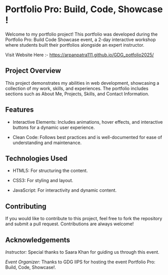 # Portfolio Pro: Build, Code, Showcase !
Welcome to my portfolio project! This portfolio was developed during the Portfolio Pro: Build Code Showcase event, a 2-day interactive workshop where students built their portfolios alongside an expert instructor.

Visit Website Here :- https://arpanpatra111.github.io/GDG_potfolio2025/
## Project Overview
This project demonstrates my abilities in web development, showcasing a collection of my work, skills, and experiences. The portfolio includes sections such as About Me, Projects, Skills, and Contact Information.

## Features

- Interactive Elements: Includes animations, hover effects, and interactive buttons for a dynamic user experience.

- Clean Code: Follows best practices and is well-documented for ease of understanding and maintenance.

## Technologies Used
- HTML5: For structuring the content.

- CSS3: For styling and layout.

- JavaScript: For interactivity and dynamic content.

## Contributing
If you would like to contribute to this project, feel free to fork the repository and submit a pull request. Contributions are always welcome!

## Acknowledgements
*Instructor:* Special thanks to Saara Khan for guiding us through this event.

*Event Organizer:* Thanks to GDG IIPS for hosting the event Portfolio Pro: Build, Code, Showcase!.

